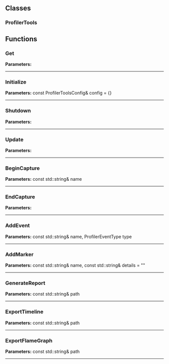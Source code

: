 
## Classes

### ProfilerTools




## Functions

### Get



**Parameters:** 

---

### Initialize



**Parameters:** const ProfilerToolsConfig& config = {}

---

### Shutdown



**Parameters:** 

---

### Update



**Parameters:** 

---

### BeginCapture



**Parameters:** const std::string& name

---

### EndCapture



**Parameters:** 

---

### AddEvent



**Parameters:** const std::string& name, ProfilerEventType type

---

### AddMarker



**Parameters:** const std::string& name, const std::string& details = ""

---

### GenerateReport



**Parameters:** const std::string& path

---

### ExportTimeline



**Parameters:** const std::string& path

---

### ExportFlameGraph



**Parameters:** const std::string& path

---

